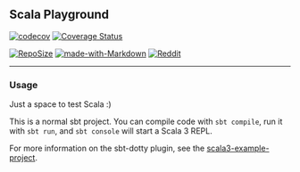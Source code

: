 ## Scala Playground
[![codecov](https://codecov.io/gh/Smokey95/Scala_Playground/branch/TicTacToe_CD/graph/badge.svg?token=NHH95JLC9H)](https://codecov.io/gh/Smokey95/Scala_Playground)
[![Coverage Status](https://coveralls.io/repos/github/Smokey95/Scala_Playground/badge.svg?branch=TicTacToe_CD)](https://coveralls.io/github/Smokey95/Scala_Playground?branch=TicTacToe_CD)

[![RepoSize](https://img.shields.io/github/repo-size/Smokey95/Scala_Playground?color=green)](https://cdn130.picsart.com/272563229032201.jpg?r1024x1024)
[![made-with-Markdown](https://img.shields.io/badge/Made%20with-Markdown-1f425f.svg)](http://commonmark.org)
[![Reddit](https://img.shields.io/reddit/subreddit-subscribers/ich_iel?color=green&style=social)](https://www.reddit.com/r/ich_iel/comments/aje7qh/ich_iel/)

---

### Usage
Just a space to test Scala :) <br>

This is a normal sbt project. You can compile code with `sbt compile`, run it with `sbt run`, and `sbt console` will start a Scala 3 REPL.

For more information on the sbt-dotty plugin, see the
[scala3-example-project](https://github.com/scala/scala3-example-project/blob/main/README.md).
                                                                 